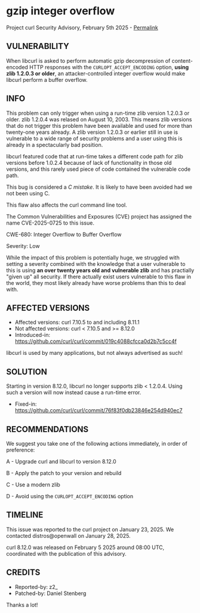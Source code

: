 gzip integer overflow
=====================

Project curl Security Advisory, February 5th 2025 -
[Permalink](https://curl.se/docs/CVE-2025-0725.html)

VULNERABILITY
-------------

When libcurl is asked to perform automatic gzip decompression of
content-encoded HTTP responses with the `CURLOPT_ACCEPT_ENCODING` option,
**using zlib 1.2.0.3 or older**, an attacker-controlled integer overflow would
make libcurl perform a buffer overflow.

INFO
----

This problem can only trigger when using a run-time zlib version 1.2.0.3 or
older. zlib 1.2.0.4 was relased on August 10, 2003. This means zlib versions
that do not trigger this problem have been available and used for more than
twenty-one years already. A zlib version 1.2.0.3 or earlier still in use is
vulnerable to a wide range of security problems and a user using this is
already in a spectacularly bad position.

libcurl featured code that at run-time takes a different code path for zlib
versions before 1.0.2.4 because of lack of functionality in those old
versions, and this rarely used piece of code contained the vulnerable code
path.

This bug is considered a *C mistake*. It is likely to have been avoided had we
not been using C.

This flaw also affects the curl command line tool.

The Common Vulnerabilities and Exposures (CVE) project has assigned the name
CVE-2025-0725 to this issue.

CWE-680: Integer Overflow to Buffer Overflow

Severity: Low

While the impact of this problem is potentially huge, we struggled with
setting a severity combined with the knowledge that a user vulnerable to this
is using **an over twenty years old and vulnerable zlib** and has practially
"given up" all security. If there actually exist users vulnerable to this flaw
in the world, they most likely already have worse problems than this to deal
with.

AFFECTED VERSIONS
-----------------

- Affected versions: curl 7.10.5 to and including 8.11.1
- Not affected versions: curl < 7.10.5 and >= 8.12.0
- Introduced-in: https://github.com/curl/curl/commit/019c4088cfcca0d2b7c5cc4f

libcurl is used by many applications, but not always advertised as such!

SOLUTION
------------

Starting in version 8.12.0, libcurl no longer supports zlib < 1.2.0.4. Using
such a version will now instead cause a run-time error.

- Fixed-in: https://github.com/curl/curl/commit/76f83f0db23846e254d940ec7

RECOMMENDATIONS
---------------

We suggest you take one of the following actions immediately, in order of
preference:

 A - Upgrade curl and libcurl to version 8.12.0

 B - Apply the patch to your version and rebuild

 C - Use a modern zlib
 
 D - Avoid using the `CURLOPT_ACCEPT_ENCODING` option

TIMELINE
---------

This issue was reported to the curl project on January 23, 2025. We contacted
distros@openwall on January 28, 2025.

curl 8.12.0 was released on February 5 2025 around 08:00 UTC, coordinated with
the publication of this advisory.

CREDITS
-------

- Reported-by: z2_
- Patched-by: Daniel Stenberg

Thanks a lot!
